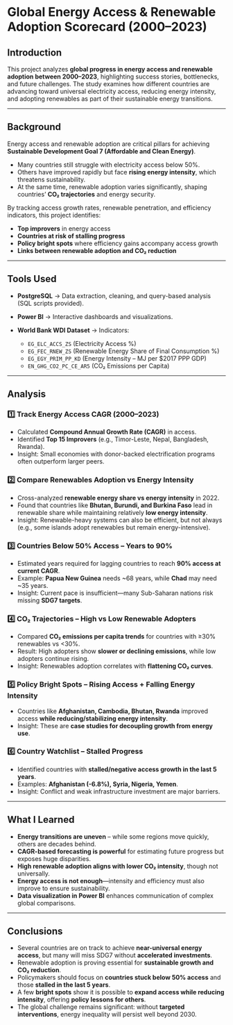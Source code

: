 # Global Energy Access & Renewable Adoption Scorecard (2000–2023)

##  Introduction

This project analyzes **global progress in energy access and renewable adoption between 2000–2023**, highlighting success stories, bottlenecks, and future challenges. The study examines how different countries are advancing toward universal electricity access, reducing energy intensity, and adopting renewables as part of their sustainable energy transitions.

---

##  Background

Energy access and renewable adoption are critical pillars for achieving **Sustainable Development Goal 7 (Affordable and Clean Energy)**.

* Many countries still struggle with electricity access below 50%.
* Others have improved rapidly but face **rising energy intensity**, which threatens sustainability.
* At the same time, renewable adoption varies significantly, shaping countries’ **CO₂ trajectories** and energy security.

By tracking access growth rates, renewable penetration, and efficiency indicators, this project identifies:

* **Top improvers** in energy access
* **Countries at risk of stalling progress**
* **Policy bright spots** where efficiency gains accompany access growth
* **Links between renewable adoption and CO₂ reduction**

---

##  Tools Used

* **PostgreSQL** → Data extraction, cleaning, and query-based analysis (SQL scripts provided).
* **Power BI** → Interactive dashboards and visualizations.
* **World Bank WDI Dataset** → Indicators:

  * `EG_ELC_ACCS_ZS` (Electricity Access %)
  * `EG_FEC_RNEW_ZS` (Renewable Energy Share of Final Consumption %)
  * `EG_EGY_PRIM_PP_KD` (Energy Intensity – MJ per \$2017 PPP GDP)
  * `EN_GHG_CO2_PC_CE_AR5` (CO₂ Emissions per Capita)

---

##  Analysis

### 1️⃣ Track Energy Access CAGR (2000–2023)

* Calculated **Compound Annual Growth Rate (CAGR)** in access.
* Identified **Top 15 Improvers** (e.g., Timor-Leste, Nepal, Bangladesh, Rwanda).
* Insight: Small economies with donor-backed electrification programs often outperform larger peers.

### 2️⃣ Compare Renewables Adoption vs Energy Intensity

* Cross-analyzed **renewable energy share vs energy intensity** in 2022.
* Found that countries like **Bhutan, Burundi, and Burkina Faso** lead in renewable share while maintaining relatively **low energy intensity**.
* Insight: Renewable-heavy systems can also be efficient, but not always (e.g., some islands adopt renewables but remain energy-intensive).

### 3️⃣ Countries Below 50% Access – Years to 90%

* Estimated years required for lagging countries to reach **90% access at current CAGR**.
* Example: **Papua New Guinea** needs \~68 years, while **Chad** may need \~35 years.
* Insight: Current pace is insufficient—many Sub-Saharan nations risk missing **SDG7 targets**.

### 4️⃣ CO₂ Trajectories – High vs Low Renewable Adopters

* Compared **CO₂ emissions per capita trends** for countries with ≥30% renewables vs <30%.
* Result: High adopters show **slower or declining emissions**, while low adopters continue rising.
* Insight: Renewables adoption correlates with **flattening CO₂ curves**.

### 5️⃣ Policy Bright Spots – Rising Access + Falling Energy Intensity

* Countries like **Afghanistan, Cambodia, Bhutan, Rwanda** improved access **while reducing/stabilizing energy intensity**.
* Insight: These are **case studies for decoupling growth from energy use**.

### 6️⃣ Country Watchlist – Stalled Progress

* Identified countries with **stalled/negative access growth in the last 5 years**.
* Examples: **Afghanistan (-6.8%), Syria, Nigeria, Yemen**.
* Insight: Conflict and weak infrastructure investment are major barriers.

---

##  What I Learned

* **Energy transitions are uneven** – while some regions move quickly, others are decades behind.
* **CAGR-based forecasting is powerful** for estimating future progress but exposes huge disparities.
* **High renewable adoption aligns with lower CO₂ intensity**, though not universally.
* **Energy access is not enough**—intensity and efficiency must also improve to ensure sustainability.
* **Data visualization in Power BI** enhances communication of complex global comparisons.

---

##  Conclusions

* Several countries are on track to achieve **near-universal energy access**, but many will miss SDG7 without **accelerated investments**.
* Renewable adoption is proving essential for **sustainable growth and CO₂ reduction**.
* Policymakers should focus on **countries stuck below 50% access** and those **stalled in the last 5 years**.
* A few **bright spots** show it is possible to **expand access while reducing intensity**, offering **policy lessons for others**.
* The global challenge remains significant: without **targeted interventions**, energy inequality will persist well beyond 2030.


